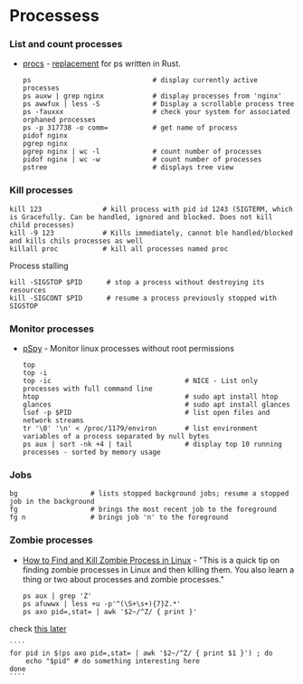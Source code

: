# Processess

### List and count processes
- [procs](https://github.com/dalance/procs)  - [replacement](https://itsfoss.com/procs/) for ps written in Rust.
    ````shell
    ps                              # display currently active processes
    ps auxw | grep nginx            # display processes from 'nginx'
    ps awwfux | less -S             # Display a scrollable process tree
    ps -fauxxx                      # check your system for associated orphaned processes
    ps -p 317738 -o comm=           # get name of process
    pidof nginx 
    pgrep nginx
    pgrep nginx | wc -l             # count number of processes
    pidof nginx | wc -w             # count number of processes
    pstree                          # displays tree view 
    ````
### Kill processes
````shell
kill 123               # kill process with pid id 1243 (SIGTERM, which is Gracefully. Can be handled, ignored and blocked. Does not kill child processes)
kill -9 123            # Kills immediately, cannot ble handled/blocked and kills chils processes as well
killall proc           # kill all processes named proc
````
Process stalling
````shell
kill -SIGSTOP $PID      # stop a process without destroying its resources
kill -SIGCONT $PID      # resume a process previously stopped with SIGSTOP
````

### Monitor processes
- [pSpy](https://github.com/DominicBreuker/pspy) - Monitor linux processes without root permissions
    ````shell
    top
    top -i
    top -ic                                 # NICE - List only processes with full command line
    htop                                    # sudo apt install htop
    glances                                 # sudo apt install glances
    lsof -p $PID                            # list open files and network streams
    tr '\0' '\n' < /proc/1179/environ       # list environment variables of a process separated by null bytes
    ps aux | sort -nk +4 | tail             # display top 10 running processes - sorted by memory usage
    ````

### Jobs
````shell
bg                  # lists stopped background jobs; resume a stopped job in the background
fg                  # brings the most recent job to the foreground
fg n                # brings job 'n' to the foreground
````

### Zombie processes
- [How to Find and Kill Zombie Process in Linux](https://itsfoss.com/kill-zombie-process-linux/) - "This is a quick tip on finding zombie processes in Linux and then killing them. You also learn a thing or two about processes and zombie processes."
    ````shell
    ps aux | grep 'Z'
    ps afuwwx | less +u -p'^(\S+\s+){7}Z.*'
    ps axo pid=,stat= | awk '$2~/^Z/ { print }'
    ````
check [this later](https://askubuntu.com/questions/111422/how-to-find-zombie-process)

    ````
    for pid in $(ps axo pid=,stat= | awk '$2~/^Z/ { print $1 }') ; do
        echo "$pid" # do something interesting here
    done
    ````
